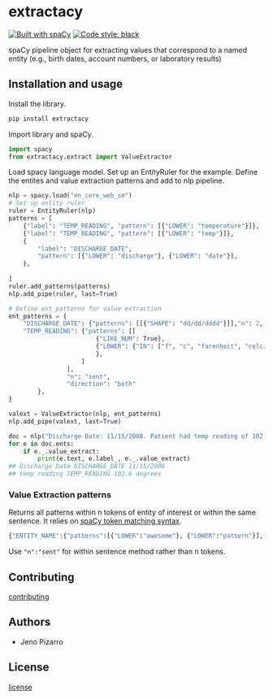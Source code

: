 # extractacy

[![Built with spaCy](https://img.shields.io/badge/made%20with%20❤%20and-spaCy-09a3d5.svg)](https://spacy.io) [![Code style: black](https://img.shields.io/badge/code%20style-black-000000.svg?style=flat-square)](https://github.com/ambv/black)

spaCy pipeline object for extracting values that correspond to a named entity (e.g., birth dates, account numbers, or laboratory results)

## Installation and usage
Install the library.
```bash
pip install extractacy
```

Import library and spaCy.
```python
import spacy
from extractacy.extract import ValueExtractor
```

Load spacy language model. Set up an EntityRuler for the example. Define the entites and value extraction patterns and add to nlp pipeline.

```python
nlp = spacy.load("en_core_web_sm")
# Set up entity ruler
ruler = EntityRuler(nlp)
patterns = [
    {"label": "TEMP_READING", "pattern": [{"LOWER": "temperature"}]},
    {"label": "TEMP_READING", "pattern": [{"LOWER": "temp"}]},
    {
        "label": "DISCHARGE_DATE",
        "pattern": [{"LOWER": "discharge"}, {"LOWER": "date"}],
    },
    
]
ruler.add_patterns(patterns)
nlp.add_pipe(ruler, last=True)

# Define ent_patterns for value extraction
ent_patterns = {
    "DISCHARGE_DATE": {"patterns": [[{"SHAPE": "dd/dd/dddd"}]],"n": 2, "direction": "right"},
    "TEMP_READING": {"patterns": [[
                        {"LIKE_NUM": True},
                        {"LOWER": {"IN": ["f", "c", "farenheit", "celcius", "centigrade", "degrees"]}
                        },
                    ]
                ],
                "n": "sent",
                "direction": "both"
        },
}

valext = ValueExtractor(nlp, ent_patterns)
nlp.add_pipe(valext, last=True)

doc = nlp("Discharge Date: 11/15/2008. Patient had temp reading of 102.6 degrees.")
for e in doc.ents:
    if e._.value_extract:
        print(e.text, e.label_, e._.value_extract)
## Discharge Date DISCHARGE_DATE 11/15/2008
## temp reading TEMP_READING 102.6 degrees
```

### Value Extraction patterns
Returns all patterns within n tokens of entity of interest or within the same sentence. It relies on [spaCy token matching syntax](https://spacy.io/usage/rule-based-matching#matcher).

```python
{"ENTITY_NAME":{"patterns":[{"LOWER":"awesome"}, {"LOWER":"pattern"}], "n": 5, "direction": "right"}}
```
Use `"n":"sent"` for within sentence method rather than n tokens.

## Contributing
[contributing](https://github.com/jenojp/negspacy/blob/master/CONTRIBUTING.md)

## Authors
* Jeno Pizarro

## License
[license](https://github.com/jenojp/extractacy/blob/master/LICENSE)